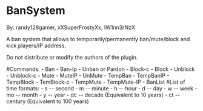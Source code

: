 # BanSystem

By: randy128gamer, xXSuperFrostyXx, IW1nn3rNzX

A ban system that allows to temporarily/permanently ban/mute/block and kick players/IP address.

Do not distribute or modify the authors of the plugin.

#Commands:
    - Ban <player> <reason>
    - Ban-Ip <IP> <reason>
    - Unban or Pardon <name>
    - Block-c <country> <reason>
    - Block <player> <reason>
    - Unblock <player>
    - Unblock-c <country>
    - Mute <player>
    - MuteIP <IP>
    - UnMute <player>
    - TempBan <player> <TimeFormat> <reason>
    - TempBanIP <IP> <TimeFormat> <reason>
    - TempBlock <name> <TimeFormat> <reason>
    - TemBlock-c <country> <TimeFormat> <reason>
    - TempMute <player> <TimeFormat> <reason>
    - TempMute-IP <IP> <TimeFormat> <reason>
    - BanList <page>
  #List of time formats:
    - s -- second
    - m -- minute
    - h -- hour
    - d -- day
    - w -- week
    - mo -- month
    - y -- year
    - dc -- decade (Equivalent to 10 years)
    -  ct -- century (Equivalent to 100 years)
 
